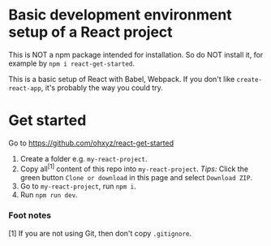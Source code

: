 # Basic development environment setup of a React project

This is NOT a npm package intended for installation. So do NOT install it, for example by `npm i react-get-started`.

This is a basic setup of React with Babel, Webpack. If you don't like `create-react-app`, it's probably the way you could try.

# Get started
Go to https://github.com/ohxyz/react-get-started

1. Create a folder e.g. `my-react-project`.
2. Copy all<sup>[1]</sup> content of this repo into `my-react-project`. _Tips:_ Click the green button `Clone or download` in this page and select `Download ZIP`.
3. Go to `my-react-project`, run `npm i`.
4. Run `npm run dev`.

### Foot notes
[1] If you are not using Git, then don't copy `.gitignore`.
